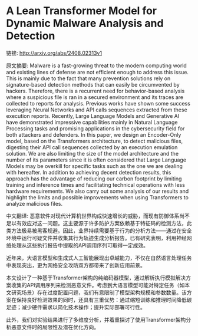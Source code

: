 # A Lean Transformer Model for Dynamic Malware Analysis and Detection

链接: http://arxiv.org/abs/2408.02313v1

原文摘要:
Malware is a fast-growing threat to the modern computing world and existing
lines of defense are not efficient enough to address this issue. This is mainly
due to the fact that many prevention solutions rely on signature-based
detection methods that can easily be circumvented by hackers. Therefore, there
is a recurrent need for behavior-based analysis where a suspicious file is ran
in a secured environment and its traces are collected to reports for analysis.
Previous works have shown some success leveraging Neural Networks and API calls
sequences extracted from these execution reports.
  Recently, Large Language Models and Generative AI have demonstrated
impressive capabilities mainly in Natural Language Processing tasks and
promising applications in the cybersecurity field for both attackers and
defenders.
  In this paper, we design an Encoder-Only model, based on the Transformers
architecture, to detect malicious files, digesting their API call sequences
collected by an execution emulation solution. We are also limiting the size of
the model architecture and the number of its parameters since it is often
considered that Large Language Models may be overkill for specific tasks such
as the one we are dealing with hereafter. In addition to achieving decent
detection results, this approach has the advantage of reducing our carbon
footprint by limiting training and inference times and facilitating technical
operations with less hardware requirements.
  We also carry out some analysis of our results and highlight the limits and
possible improvements when using Transformers to analyze malicious files.

中文翻译:
恶意软件对现代计算机世界构成快速增长的威胁，而现有防御体系尚不足以有效应对这一问题。这主要源于许多防护方案依赖基于特征码的检测方法，此类方法极易被黑客规避。因此，业界持续需要基于行为的分析方法——通过在安全环境中运行可疑文件并收集其行为轨迹生成分析报告。已有研究表明，利用神经网络处理从这些执行报告中提取的API调用序列可取得一定成效。

近年来，大语言模型和生成式人工智能展现出卓越能力，不仅在自然语言处理任务中表现突出，更为网络安全攻防双方都带来了创新应用前景。

本文设计了一种基于Transformer架构的纯编码器模型，通过解析执行模拟解决方案收集的API调用序列来检测恶意文件。考虑到大语言模型可能对特定任务（如本文研究场景）存在过度配置问题，我们有意限制了模型架构规模和参数数量。该方案在保持良好检测效果的同时，还具有三重优势：通过缩短训练和推理时间降低碳足迹；减少硬件需求以简化技术操作；提升实际部署可行性。

此外，我们对实验结果进行了多维度分析，并着重探讨了使用Transformer架构分析恶意文件时的局限性及潜在优化方向。
